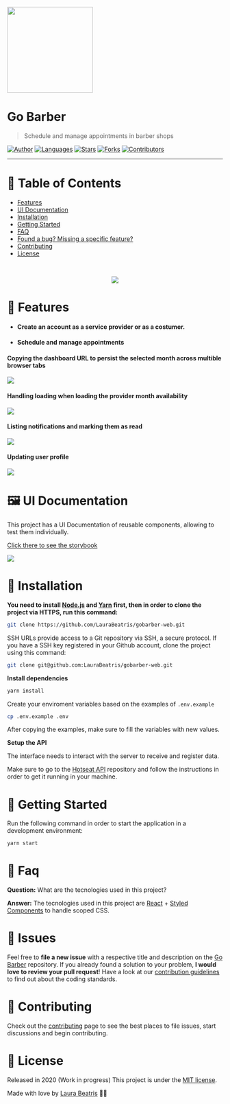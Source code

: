 <p align="left">
   <img src="docs/logo.svg" width="200"/>
</p>

# Go Barber

> Schedule and manage appointments in barber shops

[![Author](https://img.shields.io/badge/author-LauraBeatris-ff9000?style=flat-square)](https://github.com/LauraBeatris)
[![Languages](https://img.shields.io/github/languages/count/LauraBeatris/gobarber-web?color=%23ff9000&style=flat-square)](#)
[![Stars](https://img.shields.io/github/stars/LauraBeatris/gobarber-web?color=ff9000&style=flat-square)](https://github.com/LauraBeatris/gobarber-web/stargazers)
[![Forks](https://img.shields.io/github/forks/LauraBeatris/gobarber-web?color=%23ff9000&style=flat-square)](https://github.com/LauraBeatris/gobarber-web/network/members)
[![Contributors](https://img.shields.io/github/contributors/LauraBeatris/gobarber-web?color=ff9000&style=flat-square)](https://github.com/LauraBeatris/gobarber-web/graphs/contributors)

---

# :pushpin: Table of Contents

* [Features](#rocket-features)
* [UI Documentation](#framed_picture-ui-documentation)
* [Installation](#construction_worker-installation)
* [Getting Started](#runner-getting-started)
* [FAQ](#postbox-faq)
* [Found a bug? Missing a specific feature?](#bug-issues)
* [Contributing](#tada-contributing)
* [License](#closed_book-license)

<br />
<p align="center"><img src="docs/signin.gif?raw=true"/></p>

# :rocket: Features

* #### Create an account as a service provider or as a costumer.
* #### Schedule and manage appointments

#### Copying the dashboard URL to persist the selected month across multible browser tabs

<img src="docs/features/copying-dashboard-url.gif">

#### Handling loading when loading the provider month availability

<img src="docs/features/loading-availability.gif">

#### Listing notifications and marking them as read

<img src="docs/features/marking-notifications-as-read.gif">

#### Updating user profile

<img src="docs/features/profile.gif">

# :framed_picture: UI Documentation
This project has a UI Documentation of reusable components, allowing to test them individually.

[Click there to see the storybook](http://storybook-gobarber.lauradeveloper.com.br/?path=/story/*)

<p align="left"><img src="docs/storybook.gif?raw=true"/></p>

# :construction_worker: Installation

**You need to install [Node.js](https://nodejs.org/en/download/) and [Yarn](https://yarnpkg.com/) first, then in order to clone the project via HTTPS, run this command:**

```bash
git clone https://github.com/LauraBeatris/gobarber-web.git
```

SSH URLs provide access to a Git repository via SSH, a secure protocol. If you have a SSH key registered in your Github account, clone the project using this command:

```bash
git clone git@github.com:LauraBeatris/gobarber-web.git
```

**Install dependencies**

```bash
yarn install
```

Create your enviroment variables based on the examples of `.env.example`

```bash
cp .env.example .env
```

After copying the examples, make sure to fill the variables with new values.

**Setup the API**

The interface needs to interact with the server to receive and register data.

Make sure to go to the [Hotseat API](https://github.com/LauraBeatris/hotseat) repository and follow the instructions in order to get it running in your machine.

# :runner: Getting Started

Run the following command in order to start the application in a development environment:

```bash
yarn start
```


# :postbox: Faq

**Question:** What are the tecnologies used in this project?

**Answer:** The tecnologies used in this project are [React](https://pt-br.reactjs.org/) + [Styled Components](https://styled-components.com/) to handle scoped CSS.

# :bug: Issues

Feel free to **file a new issue** with a respective title and description on the [Go Barber](https://github.com/LauraBeatris/gobarber-web/issues) repository. If you already found a solution to your problem, **I would love to review your pull request**! Have a look at our [contribution guidelines](https://github.com/LauraBeatris/gobarber-web/blob/master/CONTRIBUTING.md) to find out about the coding standards.

# :tada: Contributing

Check out the [contributing](https://github.com/LauraBeatris/gobarber-web/blob/master/CONTRIBUTING.md) page to see the best places to file issues, start discussions and begin contributing.

# :closed_book: License

Released in 2020 (Work in progress)
This project is under the [MIT license](https://github.com/LauraBeatris/gobarber-web/master/LICENSE).

Made with love by [Laura Beatris](https://github.com/LauraBeatris) 💜🚀

